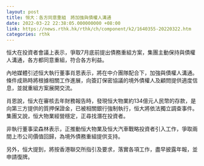```yaml
---
layout: post
title: 恒大：各方同意重組　將加強與債權人溝通
date: 2022-03-22 22:38:05.000000000 +08:00
link: https://news.rthk.hk/rthk/ch/component/k2/1640355-20220322.htm
categories: rthk
---
```


恒大在投資者會議上表示，爭取7月底前提出債務重組方案，集團主動保持與債權人溝通，各方都同意重組，符合各方利益。

內地媒體引述恒大執行董事肖恩表示，將在中介團隊配合下，加強與債權人溝通。條件成熟時將根據相關工作進展，向簽訂保密協議的境外債權人及顧問提供適度信息，並就重組方案展開交流。

肖恩說，恒大在審核去年財務報告時，發現恒大物業約134億元人民幣的存款，是向第三方提供的質押保證金，已被相關銀行強制執行，恒大將依法獨立調查事件。集團又說，恒大物業經營穩定，正尋找潛在投資者。

非執行董事梁森林表示，正推動恒大物業及恒大汽車戰略投資者引入工作，爭取兩間上市公司價值回歸，為境外債務重組提供支持。

另外，恒大提到，將按香港聯交所指引及要求，落實各項工作，盡早披露年報，並申請復牌。
